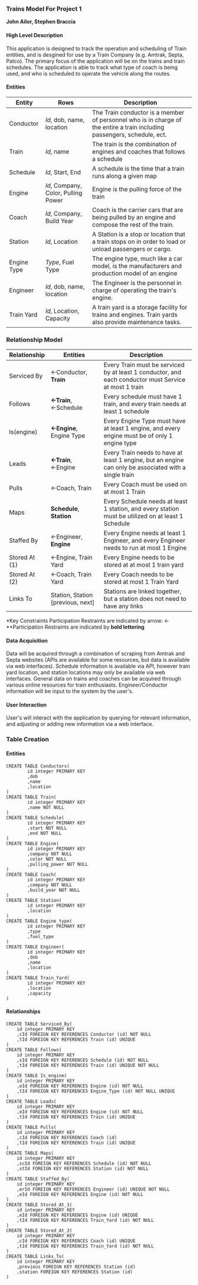 ### Trains Model For Project 1
**John Ailor, Stephen Braccia**

#### High Level Description
This application is designed to track the operation and scheduling of Train entities, and is desgined for use by a Train Company (e.g. Amtrak, Septa, Patco). The primary focus of the application will be on the trains and train schedules. The application is able to track what type of coach is being used, and who is scheduled to operate the vehicle along the routes.

#### Entities

| Entity | Rows | Description |
|-----|-----|--------|
| Conductor | *Id*, dob, name, location | The Train conductor is a member of personnel who is in charge of the entire a train including passengers, schedule, ect.|
| Train | *Id*, name | The train is the combination of engines and coaches that follows a schedule |
| Schedule | *Id*, Start, End | A schedule is the time that a train runs along a given map |
| Engine | *Id*, Company, Color, Pulling Power | Engine is the pulling force of the train |
| Coach | *Id*, Company, Build Year | Coach is the carrier cars that are being pulled by an engine and compose the rest of the train. 
| Station | *Id*, Location | A Station is a stop or location that a train stops on in order to load or unload passengers or cargo. 
| Engine Type | *Type*, Fuel Type | The engine type, much like a car model, is the manufacturers and production model of an engine | 
| Engineer | *Id*, dob, name, location | The Engineer is the personnel in charge of operating the train's engine. |
| Train Yard | *Id*, Location, Capacity | A train yard is a storage facility for trains and engines. Train yards also provide maintenance tasks. | 

### Relationship Model

| Relationship | Entities | Description |
|-----|-----|--------|
| Serviced By | ←Conductor, **Train** | Every Train must be serviced by at least 1 conductor, and each conductor must Service at most 1 train |
| Follows | **←Train**, ←Schedule | Every schedule must have 1 train, and every train needs at least 1 schedule | 
| Is(engine) | **←Engine**, Engine Type | Every Engine Type must have at least 1 engine, and every engine must be of only 1 engine type |
| Leads | **←Train**, ←Engine | Every Train needs to have at least 1 engine, but an engine can only be associated with a single train |
| Pulls | ←Coach, Train | Every Coach must be used on at most 1 Train | 
| Maps | **Schedule**, **Station** | Every Schedule needs at least 1 station, and every station must be utilized on at least 1 Schedule |
| Staffed By | ←Engineer, **Engine** | Every Engine needs at least 1 Engineer, and every Engineer needs to run at most 1 Engine |
| Stored At (1) | ←Engine, Train Yard | Every Engine needs to be stored at at most 1 train yard |
| Stored At (2) | ←Coach, Train Yard | Every Coach needs to be stored at most 1 Train Yard |  
| Links To | Station, Station [previous, next] | Stations are linked together, but a station does not need to have any links | 

*Key Constraints Participation Restraints are indicated by arrow: ←
*\*Participation Restraints  are indicated by **bold lettering**

#### Data Acquisition 
Data will be acquired through a combination of scraping from Amtrak and Septa websites (APIs are available for some resources, but data is available via web interfaces). Schedule information is available via API, however train yard location, and station locations may only be available via web interfaces. General data on trains and coaches can be acquired through various online resources for train enthusiasts. Engineer/Conductor information will be input to the system by the user's.

#### User Interaction
User's will interact with the application by querying for relevant information, and adjusting or adding new information via a web interface. 

### Table Creation

#### Entities 

	CREATE TABLE Conductors(
			id integer PRIMARY KEY 
			,dob
			,name
			,location
	)
	CREATE TABLE Train(
			id integer PRIMARY KEY 
			,name NOT NULL
	)
	CREATE TABLE Schedule(
			id integer PRIMARY KEY 
			,start NOT NULL
			,end NOT NULL
	)
	CREATE TABLE Engine(
			id integer PRIMARY KEY 
			,company NOT NULL
			,color NOT NULL
			,pulling_power NOT NULL
	)
	CREATE TABLE Coach(
			id integer PRIMARY KEY 
			,company NOT NULL
			,build_year NOT NULL
	)
	CREATE TABLE Station(
			id integer PRIMARY KEY 
			,location
	)
	CREATE TABLE Engine_type(
			id integer PRIMARY KEY 
			,type
			,fuel_type
	)
	CREATE TABLE Engineer(
			id integer PRIMARY KEY 
			,dob
			,name
			,location
	)
	CREATE TABLE Train_Yard(
			id integer PRIMARY KEY 
			,location
			,capacity
	)

#### Relationships
	CREATE TABLE Serviced_By(
		id integer PRIMARY KEY 
		,cId FOREIGN KEY REFERENCES Conductor (id) NOT NULL
		,tId FOREIGN KEY REFERENCES Train (id) UNIQUE
	)
	CREATE TABLE Follows(
		id integer PRIMARY KEY 
		,sId FOREIGN KEY REFERENCES Schedule (id) NOT NULL
		,tId FOREIGN KEY REFERENCES Train (id) UNIQUE NOT NULL
	)
	CREATE TABLE Is_engine(
		id integer PRIMARY KEY 
		,eId FOREIGN KEY REFERENCES Engine (id) NOT NULL
		,tId FOREIGN KEY REFERENCES Engine_Type (id) NOT NULL UNIQUE
	)
	CREATE TABLE Leads(
		id integer PRIMARY KEY 
		,eId FOREIGN KEY REFERENCES Engine (id) NOT NULL
		,tId FOREIGN KEY REFERENCES Train (id) UNIQUE
	)
	CREATE TABLE Pulls(
		id integer PRIMARY KEY 
		,cId FOREIGN KEY REFERENCES Coach (id)
		,tId FOREIGN KEY REFERENCES Train (id) UNIQUE
	)
	CREATE TABLE Maps(
		id integer PRIMARY KEY 
		,scId FOREIGN KEY REFERENCES Schedule (id) NOT NULL
		,stId FOREIGN KEY REFERENCES Station (id) NOT NULL
	)
	CREATE TABLE Staffed_By(
		id integer PRIMARY KEY 
		,erId FOREIGN KEY REFERENCES Engineer (id) UNIQUE NOT NULL
		,eId FOREIGN KEY REFERENCES Engine (id) NOT NULL
	)
	CREATE TABLE Stored_At_1(
		id integer PRIMARY KEY 
		,eId FOREIGN KEY REFERENCES Engine (id) UNIQUE
		,tId FOREIGN KEY REFERENCES Train_Yard (id) NOT NULL
	)
	CREATE TABLE Stored_At_2(
		id integer PRIMARY KEY 
		,cId FOREIGN KEY REFERENCES Coach (id) UNIQUE
		,tId FOREIGN KEY REFERENCES Train_Yard (id) NOT NULL
	)
	CREATE TABLE Links_To(
		id integer PRIMARY KEY 
		,previous FOREIGN KEY REFERENCES Station (id)
		,station FOREIGN KEY REFERENCES Station (id)
	)